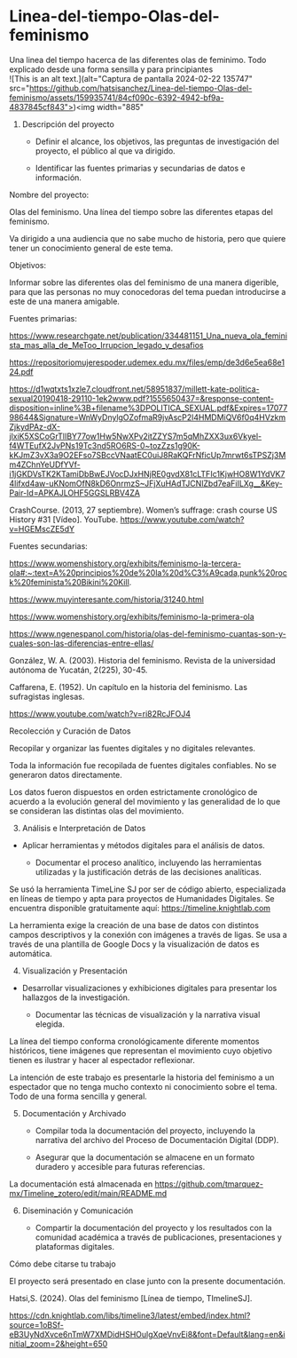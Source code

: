 # Linea-del-tiempo-Olas-del-feminismo
Una linea del tiempo hacerca de las diferentes olas de feminimo. Todo explicado desde una forma sensilla y para principiantes  
![This is an alt text.](alt="Captura de pantalla 2024-02-22 135747" src="https://github.com/hatsisanchez/Linea-del-tiempo-Olas-del-feminismo/assets/159935741/84cf090c-6392-4942-bf9a-4837845cf843">)<img width="885" 

1. Descripción del proyecto  

 

   - Definir el alcance, los objetivos, las preguntas de investigación del proyecto, el público al que va dirigido. 

   - Identificar las fuentes primarias y secundarias de datos e información. 

 

Nombre del proyecto:  

Olas del feminismo. Una línea del tiempo sobre las diferentes etapas del feminismo. 

Va dirigido a una audiencia que no sabe mucho de historia, pero que quiere tener un conocimiento general de este tema. 

Objetivos: 

Informar sobre las diferentes olas del feminismo de una manera digerible, para que las personas no muy conocedoras del tema puedan introducirse a este de una manera amigable.   

Fuentes primarias: 

https://www.researchgate.net/publication/334481151_Una_nueva_ola_feminista_mas_alla_de_MeToo_Irrupcion_legado_y_desafios 

https://repositoriomujerespoder.udemex.edu.mx/files/emp/de3d6e5ea68e124.pdf 

https://d1wqtxts1xzle7.cloudfront.net/58951837/millett-kate-politica-sexual20190418-29110-1ek2www.pdf?1555650437=&response-content-disposition=inline%3B+filename%3DPOLITICA_SEXUAL.pdf&Expires=1707798644&Signature=WnWyDnylgOZofmaR9jvAscP2l4HMDMiQV6f0q4HVzkmZjkydPAz-dX-jlxiK5XSCoGrTlIBY77ow1Hw5NwXPv2itZZYS7m5qMhZXX3ux6Vkyel-f4WTEufX2JvPNs19Tc3nd5RO6RS-0~tozZzs1g90K-kKJmZ3vX3a9O2EFso7SBccVNaatEC0uiJ8RaKQFrNficUp7mrwt6sTPSZj3Mm4ZChnYeUDfYVf-i1jGKDVsTK2KTamiDbBwEJVocDJxHNjRE0gvdX81cLTFIc1KjwHO8W1YdVK74lifxd4aw-uKNomOfN8kD6OnrmzS~JFjXuHAdTJCNlZbd7eaFiILXg__&Key-Pair-Id=APKAJLOHF5GGSLRBV4ZA  

CrashCourse. (2013, 27 septiembre). Women’s suffrage: crash course US History #31 [Vídeo]. YouTube. https://www.youtube.com/watch?v=HGEMscZE5dY 

 

Fuentes secundarias: 

 

https://www.womenshistory.org/exhibits/feminismo-la-tercera-ola#:~:text=A%20principios%20de%20la%20d%C3%A9cada,punk%20rock%20feminista%20Bikini%20Kill.  

https://www.muyinteresante.com/historia/31240.html 

https://www.womenshistory.org/exhibits/feminismo-la-primera-ola 

https://www.ngenespanol.com/historia/olas-del-feminismo-cuantas-son-y-cuales-son-las-diferencias-entre-ellas/ 

González, W. A. (2003). Historia del feminismo. Revista de la universidad autónoma de Yucatán, 2(225), 30-45. 

Caffarena, E. (1952). Un capítulo en la historia del feminismo. Las sufragistas inglesas. 

https://www.youtube.com/watch?v=ri82RcJFOJ4 

 

Recolección y Curación de Datos 

   

Recopilar y organizar las fuentes digitales y no digitales relevantes. 

 

Toda la información fue recopilada de fuentes digitales confiables. No se generaron datos directamente.  

Los datos fueron dispuestos en orden estrictamente cronológico de acuerdo a la evolución general del movimiento y las generalidad de lo que se consideran las distintas olas del movimiento.  

 

 

3. Análisis e Interpretación de Datos  

    

- Aplicar herramientas y métodos digitales para el análisis de datos. 

   - Documentar el proceso analítico, incluyendo las herramientas utilizadas y la justificación detrás de las decisiones analíticas. 

 

Se usó la herramienta TimeLine SJ por ser de código abierto, especializada en líneas de tiempo y apta para proyectos de Humanidades Digitales. Se encuentra disponible gratuitamente aquí: https://timeline.knightlab.com 

La herramienta exige la creación de una base de datos con distintos campos  descriptivos y la conexión con imágenes a través de ligas. Se usa a través de una plantilla de Google Docs y la visualización de datos es automática. 

 

 

 

4. Visualización y Presentación  

 

 - Desarrollar visualizaciones y exhibiciones digitales para presentar los hallazgos de la investigación. 

   - Documentar las técnicas de visualización y la narrativa visual elegida. 

 

 

La línea del tiempo conforma cronológicamente diferente momentos históricos, tiene imágenes que representan el movimiento cuyo objetivo tienen es ilustrar y hacer al espectador reflexionar.  

La intención de este trabajo es presentarle la historia del feminismo a un espectador que no tenga mucho contexto ni conocimiento sobre el tema. Todo de una forma sencilla y general.  

   

5. Documentación y Archivado 

 

   - Compilar toda la documentación del proyecto, incluyendo la narrativa del archivo del Proceso de Documentación Digital (DDP). 

   - Asegurar que la documentación se almacene en un formato duradero y accesible para futuras referencias. 

 

La documentación está almacenada en https://github.com/tmarquez-mx/Timeline_zotero/edit/main/README.md 

 

6. Diseminación y Comunicación  

 

   - Compartir la documentación del proyecto y los resultados con la comunidad académica a través de publicaciones, presentaciones y plataformas digitales. 

Cómo debe citarse tu trabajo 

 

El proyecto será presentado en clase junto con la presente documentación.  

Hatsi,S. (2024). Olas del feminismo [Línea de tiempo, TImelineSJ]. 

https://cdn.knightlab.com/libs/timeline3/latest/embed/index.html?source=1oBSf-eB3UyNdXvce6nTmW7XMDidHSHOulgXqeVnvEi8&font=Default&lang=en&initial_zoom=2&height=650  

 
